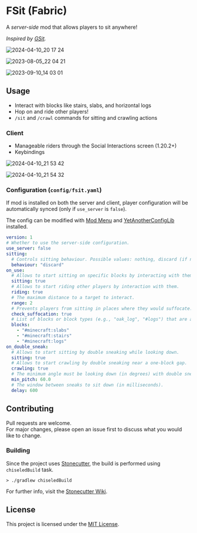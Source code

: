 # FSit (Fabric)

A _server-side_ mod that allows players to sit anywhere!

_Inspired by [GSit][gsit]._

![2024-04-10_20 17 24](https://github.com/rvbsm/fsit/assets/39232658/b500c9d5-7f50-4afd-b293-85f2772d393c)

![2023-08-05_22 04 21](https://github.com/rvbsm/fsit/assets/39232658/9d35e564-8527-4b62-827b-4b8d31dfafd6)

![2023-09-10_14 03 01](https://github.com/rvbsm/fsit/assets/39232658/344aba3c-d7f1-40d7-a9bb-500ccacfdfcb)

## Usage

* Interact with blocks like stairs, slabs, and horizontal logs
* Hop on and ride other players!
* `/sit` and `/crawl` commands for sitting and crawling actions

### Client

* Manageable riders through the Social Interactions screen (1.20.2+)
* Keybindings

![2024-04-10_21 53 42](https://github.com/rvbsm/fsit/assets/39232658/5c9187d3-1faf-4f94-868c-887bc40a1761)

![2024-04-10_21 54 32](https://github.com/rvbsm/fsit/assets/39232658/cfa90e8e-4790-4030-8ae0-36d5ed3d9354)

### Configuration (`config/fsit.yaml`)

If mod is installed on both the server and client,
player configuration will be automatically synced (only if `use_server` is `false`).

The config can be modified with [Mod Menu][modmenu] and [YetAnotherConfigLib][yacl] installed.

```yaml
version: 1
# Whether to use the server-side configuration.
use_server: false
sitting:
  # Controls sitting behaviour. Possible values: nothing, discard (if no block underneath seat), gravity.
  behaviour: "discard"
on_use:
  # Allows to start sitting on specific blocks by interacting with them.
  sitting: true
  # Allows to start riding other players by interaction with them.
  riding: true
  # The maximum distance to a target to interact.
  range: 2
  # Prevents players from sitting in places where they would suffocate.
  check_suffocation: true
  # List of blocks or block types (e.g., "oak_log", "#logs") that are available to sit on by interacting with them.
  blocks:
    - "#minecraft:slabs"
    - "#minecraft:stairs"
    - "#minecraft:logs"
on_double_sneak:
  # Allows to start sitting by double sneaking while looking down.
  sitting: true
  # Allows to start crawling by double sneaking near a one-block gap.
  crawling: true
  # The minimum angle must be looking down (in degrees) with double sneak.
  min_pitch: 60.0
  # The window between sneaks to sit down (in milliseconds).
  delay: 600
```

## Contributing

Pull requests are welcome.  
For major changes, please open an issue first to discuss what you would like to change.

### Building

Since the project uses [Stonecutter][stonecutter], the build is performed using `chiseledBuild` task.

```shell
> ./gradlew chiseledBuild
```

For further info, visit the [Stonecutter Wiki][stonecutter-wiki].

## License

This project is licensed under the [MIT License](./LICENSE).

[gsit]: https://github.com/Gecolay/GSit

[social-interactions]: https://minecraft.wiki/w/Social_interactions

[modmenu]: [https://modrinth.com/mod/modmenu]
[yacl]: [https://modrinth.com/mod/yacl]

[stonecutter]: https://github.com/kikugie/stonecutter
[stonecutter-wiki]: https://stonecutter.kikugie.dev/stonecutter/introduction
